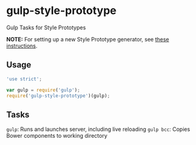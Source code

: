 gulp-style-prototype
====================

Gulp Tasks for Style Prototypes

**NOTE:** For setting up a new Style Prototype generator, see [these instructions](https://github.com/north/generator-Style-Prototype#installation).

## Usage

```javascript
'use strict';

var gulp = require('gulp');
require('gulp-style-prototype')(gulp);
```

## Tasks

`gulp`: Runs and launches server, including live reloading
`gulp bcc`: Copies Bower components to working directory
